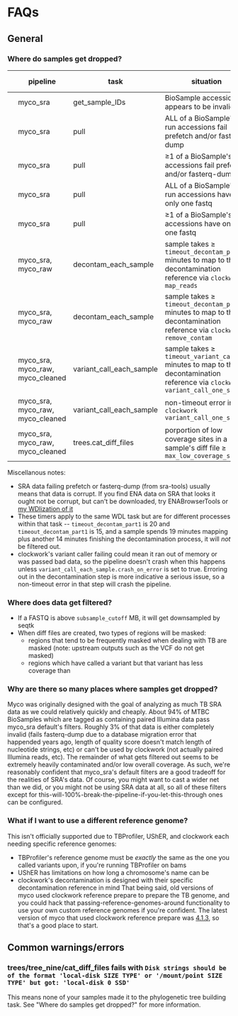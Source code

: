 # FAQs

## General
### Where do samples get dropped?
|   | pipeline                         | task                     | situation                                                                                                                       | can this filter be disabled?            | can be made a fatal error instead of a silent filter? |
|---|----------------------------------|--------------------------|---------------------------------------------------------------------------------------------------------------------------------|-----------------------------------------|-------------------------------------------------------|
|   | myco_sra                         | get_sample_IDs           | BioSample accession appears to be invalid                                                                                       | no                                      | no                                                    |
|   | myco_sra                         | pull                     | ALL of a BioSample's run accessions fail prefetch and/or fasterq-dump                                                           | no                                      | yes, via `pull.fail_on_invalid`                       |
|   | myco_sra                         | pull                     | ≥1 of a BioSample's run accessions fail prefetch and/or fasterq-dump                                                            | yes, disabled by default                | yes, via `pull.fail_on_invalid`                       |
|   | myco_sra                         | pull                     | ALL of a BioSample's run accessions have only one fastq                                                                         | no                                      | yes, via `pull.fail_on_invalid`                       |
|   | myco_sra                         | pull                     | ≥1 of a BioSample's run accessions have only one fastq                                                                          | yes, disabled by default                | yes, via `pull.fail_on_invalid`                       |
|   | myco_sra, myco_raw               | decontam_each_sample     | sample takes ≥ `timeout_decontam_part1` minutes to map to the decontamination reference via `clockwork map_reads`               | yes, via `timeout_decontam_part1` = 0   | yes, via `variant_call_each_sample.crash_on_timeout`  |
|   | myco_sra, myco_raw               | decontam_each_sample     | sample takes ≥ `timeout_decontam_part2` minutes to map to the decontamination reference via `clockwork remove_contam`           | yes, via `timeout_decontam_part2` = 0   | yes, via `variant_call_each_sample.crash_on_timeout`  |
|   | myco_sra, myco_raw, myco_cleaned | variant_call_each_sample | sample takes ≥ `timeout_variant_caller` minutes to map to the decontamination reference via `clockwork variant_call_one_sample` | yes, via `timeout_variant_caller` = 0   | yes, via `variant_call_each_sample.crash_on_timeout`  |
|   | myco_sra, myco_raw, myco_cleaned | variant_call_each_sample | non-timeout error in `clockwork variant_call_one_sample`                                                                        | no                                      | yes, via `variant_call_each_sample.crash_on_error`    |
|   | myco_sra, myco_raw, myco_cleaned | trees.cat_diff_files     | porportion of low coverage sites in a sample's diff file ≥ `max_low_coverage_sites`                                             | yes, via `max_low_coverage_sites` = 1.0 | no                                                    |


Miscellanous notes:
* SRA data failing prefetch or fasterq-dump (from sra-tools) usually means that data is corrupt. If you find ENA data on SRA that looks it ought not be corrupt, but can't be downloaded, try ENABrowserTools or [my WDlization of it](https://github.com/aofarrel/enaBrowserTools-wdl)
* These timers apply to the same WDL task but are for different processes within that task -- `timeout_decontam_part1` is 20 and `timeout_decontam_part1` is 15, and a sample spends 19 minutes mapping plus another 14 minutes finishing the decontamination process, it will *not* be filtered out.
* clockwork's variant caller failing could mean it ran out of memory or was passed bad data, so the pipeline doesn't crash when this happens unless `variant_call_each_sample.crash_on_error` is set to true. Erroring out in the decontamination step is more indicative a serious issue, so a non-timeout error in that step will crash the pipeline.

### Where does data get filtered?
* If a FASTQ is above `subsample_cutoff` MB, it will get downsampled by seqtk
* When diff files are created, two types of regions will be masked:
  * regions that tend to be frequently masked when dealing with TB are masked (note: upstream outputs such as the VCF do not get masked)
  * regions which have called a variant but that variant has less coverage than 

### Why are there so many places where samples get dropped?
Myco was originally designed with the goal of analyzing as much TB SRA data as we could relatively quickly and cheaply. About 94% of MTBC BioSamples which are tagged as containing paired Illumina data pass myco_sra default's filters. Roughly 3% of that data is either completely invalid (fails fasterq-dump due to a database migration error that happended years ago, length of quality score doesn't match length of nucleotide strings, etc) or can't be used by clockwork (not actually paired Illumina reads, etc). The remainder of what gets filtered out seems to be extremely heavily contaminated and/or low overall coverage. As such, we're reasonably confident that myco_sra's default filters are a good tradeoff for the realities of SRA's data. Of course, you might want to cast a wider net than we did, or you might not be using SRA data at all, so all of these filters except for this-will-100%-break-the-pipeline-if-you-let-this-through ones can be configured.


### What if I want to use a different reference genome?
This isn't officially supported due to TBProfiler, UShER, and clockwork each needing specific reference genomes:
* TBProfiler's reference genome must be *exactly* the same as the one you called variants upon, if you're running TBProfiler on bams
* UShER has limitations on how long a chromosome's name can be
* clockwork's decontamination is designed with their specific decontamination reference in mind
That being said, old versions of myco used clockwork reference prepare to prepare the TB genome, and you could hack that passing-reference-genomes-around functionality to use your own custom reference genomes if you're confident. The latest version of myco that used clockwork reference prepare was [4.1.3](https://github.com/aofarrel/myco/releases/tag/4.1.3), so that's a good place to start.


## Common warnings/errors
### trees/tree_nine/cat_diff_files fails with `Disk strings should be of the format 'local-disk SIZE TYPE' or '/mount/point SIZE TYPE' but got: 'local-disk 0 SSD'`
This means none of your samples made it to the phylogenetic tree building task. See "Where do samples get dropped?" for more information.